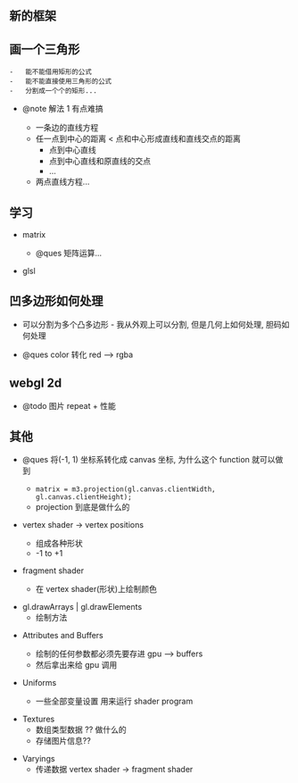 ## 新的框架

## 画一个三角形

    -   能不能借用矩形的公式
    -   能不能直接使用三角形的公式
    -   分割成一个个的矩形...

-   @note 解法 1 有点难搞

    -   一条边的直线方程
    -   任一点到中心的距离 < 点和中心形成直线和直线交点的距离
        -   点到中心直线
        -   点到中心直线和原直线的交点
        -   ...
    -   两点直线方程...

## 学习

-   matrix

    -   @ques 矩阵运算...

-   glsl

## 凹多边形如何处理

-   可以分割为多个凸多边形 - 我从外观上可以分割, 但是几何上如何处理, 胆码如何处理

-   @ques color 转化 red --> rgba

## webgl 2d

-   @todo 图片 repeat + 性能

## 其他

-   @ques 将(-1, 1) 坐标系转化成 canvas 坐标, 为什么这个 function 就可以做到

    -   `matrix = m3.projection(gl.canvas.clientWidth, gl.canvas.clientHeight);`
    -   projection 到底是做什么的

-   vertex shader -> vertex positions

    -   组成各种形状
    -   -1 to +1

-   fragment shader
    -   在 vertex shader(形状)上绘制颜色

*   gl.drawArrays | gl.drawElements
    -   绘制方法

-   Attributes and Buffers

    -   绘制的任何参数都必须先要存进 gpu --> buffers
    -   然后拿出来给 gpu 调用

-   Uniforms
    -   一些全部变量设置 用来运行 shader program

*   Textures
    -   数组类型数据 ?? 做什么的
    -   存储图片信息??

-   Varyings
    -   传递数据 vertex shader -> fragment shader
